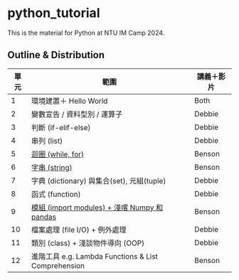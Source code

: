 # python_tutorial
This is the material for Python at NTU IM Camp 2024. 

## Outline & Distribution

| 單元 | 範圍                                                         | 講義＋影片 |
| ---- | ------------------------------------------------------------ | ---------- |
| 1    | 環境建置＋ Hello World                                       | Both       |
| 2    | 變數宣告 / 資料型別 / 運算子                                 | Debbie     |
| 3    | 判斷 (if-elif-else)                                          | Debbie     |
| 4    | 串列 (list)                                                  | Debbie     |
| 5    | [迴圈 (while, for)](./ch5_loops_handout/loops.md)            | Benson     |
| 6    | [字串 (string)](./ch6_string_handout/string.md)              | Benson     |
| 7    | 字典 (dictionary) 與集合(set), 元組(tuple)                   | Debbie     |
| 8    | 函式 (function)                                              | Debbie     |
| 9    | [模組 (import modules) + 淺嚐 Numpy 和 pandas](./ch9_modules/modules.md) | Benson     |
| 10   | 檔案處理 (file I/O) + 例外處理                               | Debbie     |
| 11   | 類別 (class) + 淺談物件導向 (OOP)                            | Debbie     |
| 12   | 進階工具 e.g. Lambda Functions & List Comprehension          | Benson     |
